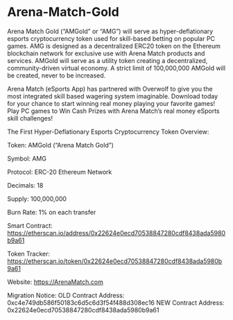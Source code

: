 # Arena-Match-Gold
Arena Match Gold (“AMGold” or “AMG”) will serve as hyper-deflationary esports cryptocurrency token used for skill-based betting on popular PC games. AMG is designed as a decentralized ERC20 token on the Ethereum blockchain network for exclusive use with Arena Match products and services. AMGold will serve as a utility token creating a decentralized, community-driven virtual economy. A strict limit of 100,000,000 AMGold will be created, never to be increased.

Arena Match (eSports App) has partnered with Overwolf to give you the most integrated skill based wagering system imaginable. Download today for your chance to start winning real money playing your favorite games! Play PC games to Win Cash Prizes with Arena Match’s real money eSports skill challenges!

The First Hyper-Deflationary Esports Cryptocurrency Token Overview: 

Token: AMGold (“Arena Match Gold”)

Symbol: AMG

Protocol: ERC-20 Ethereum Network

Decimals: 18

Supply: 100,000,000

Burn Rate: 1% on each transfer 

Smart Contract: https://etherscan.io/address/0x22624e0ecd70538847280cdf8438ada5980b9a61

Token Tracker: https://etherscan.io/token/0x22624e0ecd70538847280cdf8438ada5980b9a61

Website: https://ArenaMatch.com

Migration Notice: 
OLD Contract Address: 0xc4e749db586f50183c6d5c6d3f54f488d308ec16 
NEW Contract Address: 0x22624e0ecd70538847280cdf8438ada5980b9a61 
